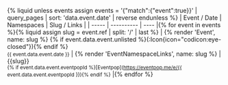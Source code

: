{% liquid
unless events
  assign events = '{"match":{"event":true}}' | query_pages | sort: 'data.event.date' | reverse
endunless
%}
| Event / Date | Namespaces | Slug / Links |
| ----- | ---------- | ---- |{% for event in events %}{% liquid
assign slug = event.ref | split: '/' | last
%}
| {% render 'Event', name: slug %} {% if event.data.event.unlisted %}(:Icon{icon="codicon:eye-closed"}){% endif %}<br><small>{{ event.data.event.date }}</small> | {% render 'EventNamespaceLinks', name: slug %} | {{slug}}<br><small>{% if event.data.event.eventpopId %}[Eventpop](https://eventpop.me/e/{{ event.data.event.eventpopId }}){% endif %}</small> |{% endfor %}